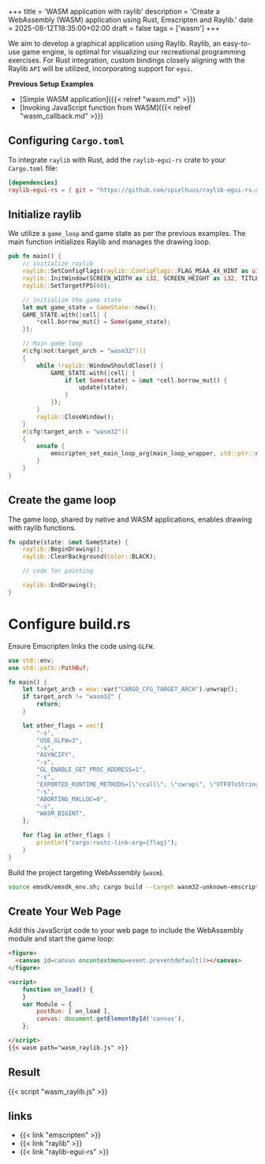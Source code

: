 +++
title = 'WASM application with raylib'
description = 'Create a WebAssembly (WASM) application using Rust, Emscripten and Raylib.'
date = 2025-08-12T18:35:00+02:00
draft = false
tags = ['wasm']
+++

We aim to develop a graphical application using Raylib. Raylib, an easy-to-use
game engine, is optimal for visualizing our recreational programming exercises.
For Rust integration, custom bindings closely aligning with the Raylib `API`
will be utilized, incorporating support for `egui`.

**Previous Setup Examples**
- [Simple WASM application]({{< relref "wasm.md" >}})
- [Invoking JavaScript function from WASM]({{< relref "wasm_callback.md" >}})

## Configuring `Cargo.toml`

To integrate `raylib` with Rust, add the `raylib-egui-rs` crate to your
`Cargo.toml` file:


```toml
[dependencies]
raylib-egui-rs = { git = "https://github.com/spielhuus/raylib-egui-rs.git" }

```

## Initialize raylib

We utilize a `game_loop` and game state as per the previous examples. The main
function initializes Raylib and manages the drawing loop.

```rust
pub fn main() {
    // initialize raylib
    raylib::SetConfigFlags(raylib::ConfigFlags::FLAG_MSAA_4X_HINT as u32);
    raylib::InitWindow(SCREEN_WIDTH as i32, SCREEN_HEIGHT as i32, TITLE);
    raylib::SetTargetFPS(60);

    // initialize the game state
    let mut game_state = GameState::new();
    GAME_STATE.with(|cell| {
        *cell.borrow_mut() = Some(game_state);
    });

    // Main game loop
    #[cfg(not(target_arch = "wasm32"))]
    {
        while !raylib::WindowShouldClose() {
            GAME_STATE.with(|cell| {
                if let Some(state) = &mut *cell.borrow_mut() {
                    update(state);
                }
            });
        }
        raylib::CloseWindow();
    }
    #[cfg(target_arch = "wasm32")]
    {
        unsafe {
            emscripten_set_main_loop_arg(main_loop_wrapper, std::ptr::null_mut(), 0, 1);
        }
    }
}
```

## Create the game loop

The game loop, shared by native and WASM applications, enables drawing with
raylib functions.

```rust
fn update(state: &mut GameState) {
    raylib::BeginDrawing();
    raylib::ClearBackground(Color::BLACK);

    // code for painting

    raylib::EndDrawing();
}
```

# Configure build.rs

Ensure Emscripten links the code using `GLFW`.

```rust
use std::env;
use std::path::PathBuf;

fn main() {
    let target_arch = env::var("CARGO_CFG_TARGET_ARCH").unwrap();
    if target_arch != "wasm32" {
        return;
    }

    let other_flags = vec![
        "-s",
        "USE_GLFW=3",
        "-s",
        "ASYNCIFY",
        "-s",
        "GL_ENABLE_GET_PROC_ADDRESS=1",
        "-s",
        "EXPORTED_RUNTIME_METHODS=[\"ccall\", \"cwrap\", \"UTF8ToString\"]",
        "-s",
        "ABORTING_MALLOC=0",
        "-s",
        "WASM_BIGINT",
    ];

    for flag in other_flags {
        println!("cargo:rustc-link-arg={flag}");
    }
}
```

Build the project targeting WebAssembly (`wasm`).

```bash
source emsdk/emsdk_env.sh; cargo build --target wasm32-unknown-emscripten --release 
```

## Create Your Web Page

Add this JavaScript code to your web page to include the WebAssembly module and
start the game loop:

```html
<figure>
  <canvas id=canvas oncontextmenu=event.preventdefault()></canvas>
</figure>

<script>
    function on_load() {
    }
    var Module = {
        postRun: [ on_load ],
        canvas: document.getElementById('canvas'),
    };

</script>
{{< wasm path="wasm_raylib.js" >}}

```

## Result

<figure>
  <canvas id=canvas oncontextmenu=event.preventdefault()></canvas>
</figure>

<script>
    function on_load() {
    }
    var Module = {
        postRun: [ on_load ],
        canvas: document.getElementById('canvas'),
    };

</script>
{{< script "wasm_raylib.js" >}}

## links

- {{< link "emscripten" >}}
- {{< link "raylib" >}}
- {{< link "raylib-egui-rs" >}}
